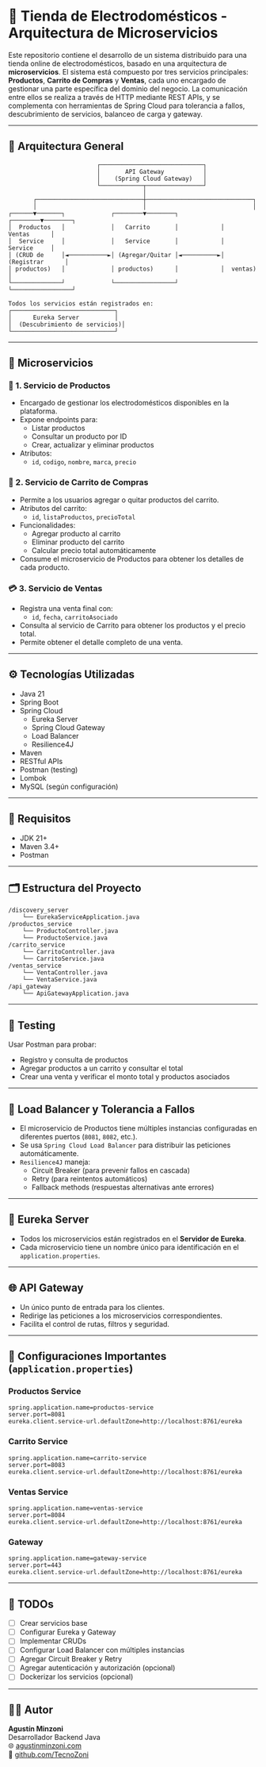 # 🛒 Tienda de Electrodomésticos - Arquitectura de Microservicios

Este repositorio contiene el desarrollo de un sistema distribuido para una tienda online de electrodomésticos, basado en una arquitectura de **microservicios**. El sistema está compuesto por tres servicios principales: **Productos**, **Carrito de Compras** y **Ventas**, cada uno encargado de gestionar una parte específica del dominio del negocio. La comunicación entre ellos se realiza a través de HTTP mediante REST APIs, y se complementa con herramientas de Spring Cloud para tolerancia a fallos, descubrimiento de servicios, balanceo de carga y gateway.

---

## 📐 Arquitectura General

```
                         ┌─────────────────────────────┐
                         │       API Gateway           │
                         │    (Spring Cloud Gateway)   │
                         └────────────┬────────────────┘
                                      │
       ┌──────────────────────────────┼──────────────────────────────┐
       │                              │                              │
┌──────▼───────┐             ┌────────▼────────┐            ┌────────▼────────┐
│  Productos   │             │   Carrito       │            │     Ventas      │
│  Service     │             │   Service       │            │     Service     │
│ (CRUD de     │◄───────────►│ (Agregar/Quitar │◄──────────►│  (Registrar      │
│ productos)   │             │ productos)      │            │  ventas)        │
└──────────────┘             └─────────────────┘            └─────────────────┘

Todos los servicios están registrados en:
┌─────────────────────────────┐
│      Eureka Server          │
│  (Descubrimiento de servicios)│
└─────────────────────────────┘
```

---

## 🧩 Microservicios

### 🧰 1. Servicio de Productos

- Encargado de gestionar los electrodomésticos disponibles en la plataforma.
- Expone endpoints para:
  - Listar productos
  - Consultar un producto por ID
  - Crear, actualizar y eliminar productos
- Atributos:
  - `id`, `codigo`, `nombre`, `marca`, `precio`

### 🛒 2. Servicio de Carrito de Compras

- Permite a los usuarios agregar o quitar productos del carrito.
- Atributos del carrito:
  - `id`, `listaProductos`, `precioTotal`
- Funcionalidades:
  - Agregar producto al carrito
  - Eliminar producto del carrito
  - Calcular precio total automáticamente
- Consume el microservicio de Productos para obtener los detalles de cada producto.

### 💳 3. Servicio de Ventas

- Registra una venta final con:
  - `id`, `fecha`, `carritoAsociado`
- Consulta al servicio de Carrito para obtener los productos y el precio total.
- Permite obtener el detalle completo de una venta.

---

## ⚙️ Tecnologías Utilizadas

- Java 21
- Spring Boot
- Spring Cloud
  - Eureka Server
  - Spring Cloud Gateway
  - Load Balancer
  - Resilience4J
- Maven
- RESTful APIs
- Postman (testing)
- Lombok
- MySQL (según configuración)

---

## 📌 Requisitos

- JDK 21+
- Maven 3.4+
- Postman
---

## 🗂️ Estructura del Proyecto

```
/discovery_server
    └── EurekaServiceApplication.java
/productos_service
    └── ProductoController.java
    └── ProductoService.java
/carrito_service
    └── CarritoController.java
    └── CarritoService.java
/ventas_service
    └── VentaController.java
    └── VentaService.java
/api_gateway
    └── ApiGatewayApplication.java
```

---

## 🧪 Testing

Usar Postman para probar:
- Registro y consulta de productos
- Agregar productos a un carrito y consultar el total
- Crear una venta y verificar el monto total y productos asociados

---

## 🔁 Load Balancer y Tolerancia a Fallos

- El microservicio de Productos tiene múltiples instancias configuradas en diferentes puertos (`8081`, `8082`, etc.).
- Se usa `Spring Cloud Load Balancer` para distribuir las peticiones automáticamente.
- `Resilience4J` maneja:
  - Circuit Breaker (para prevenir fallos en cascada)
  - Retry (para reintentos automáticos)
  - Fallback methods (respuestas alternativas ante errores)

---

## 🔐 Eureka Server

- Todos los microservicios están registrados en el **Servidor de Eureka**.
- Cada microservicio tiene un nombre único para identificación en el `application.properties`.

---

## 🌐 API Gateway

- Un único punto de entrada para los clientes.
- Redirige las peticiones a los microservicios correspondientes.
- Facilita el control de rutas, filtros y seguridad.

---

## 📝 Configuraciones Importantes (`application.properties`)

### Productos Service
```properties
spring.application.name=productos-service
server.port=8081
eureka.client.service-url.defaultZone=http://localhost:8761/eureka
```

### Carrito Service
```properties
spring.application.name=carrito-service
server.port=8083
eureka.client.service-url.defaultZone=http://localhost:8761/eureka
```

### Ventas Service
```properties
spring.application.name=ventas-service
server.port=8084
eureka.client.service-url.defaultZone=http://localhost:8761/eureka
```

### Gateway
```properties
spring.application.name=gateway-service
server.port=443
eureka.client.service-url.defaultZone=http://localhost:8761/eureka
```

---

## 📎 TODOs

- [ ] Crear servicios base
- [ ] Configurar Eureka y Gateway
- [ ] Implementar CRUDs
- [ ] Configurar Load Balancer con múltiples instancias
- [ ] Agregar Circuit Breaker y Retry
- [ ] Agregar autenticación y autorización (opcional)
- [ ] Dockerizar los servicios (opcional)

---

## 👨‍💻 Autor

**Agustín Minzoni**  
Desarrollador Backend Java  
🌐 [agustinminzoni.com](https://agustinminzoni.com)  
🐙 [github.com/TecnoZoni](https://github.com/TecnoZoni)
